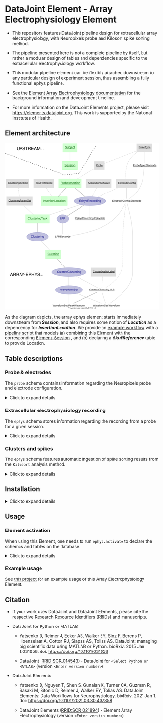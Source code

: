 # DataJoint Element - Array Electrophysiology Element

+ This repository features DataJoint pipeline design for extracellular array electrophysiology, 
with Neuropixels probe and Kilosort spike sorting method. 

+ The pipeline presented here is not a complete pipeline by itself, but rather a modular 
design of tables and dependencies specific to the extracellular electrophysiology workflow. 

+ This modular pipeline element can be flexibly attached downstream 
to any particular design of experiment session, thus assembling a fully functional 
ephys pipeline.

+ See the [Element Array Electrophysiology documentation](https://elements.datajoint.org/description/array_ephys/) for the background information and development timeline.

+ For more information on the DataJoint Elements project, please visit https://elements.datajoint.org.  This work is supported by the National Institutes of Health.

## Element architecture

![element-array-ephys diagram](images/attached_array_ephys_element.svg)

As the diagram depicts, the array ephys element starts immediately downstream from ***Session***, 
and also requires some notion of ***Location*** as a dependency for ***InsertionLocation***. We 
provide an [example workflow](https://github.com/datajoint/workflow-array-ephys/) with a 
[pipeline script](https://github.com/datajoint/workflow-array-ephys/blob/main/workflow_array_ephys/pipeline.py)
that models (a) combining this Element with the corresponding [Element-Session](https://github.com/datajoint/element-session)
, and (b) declaring a ***SkullReference*** table to provide Location.

## Table descriptions

### Probe & electrodes

The `probe` schema contains information regarding the Neuropixels probe and electrode configuration.

<details>
<summary>Click to expand details</summary>

+ ***ProbeType*** - a lookup table specifying the type of Neuropixels probe (e.g. "neuropixels 1.0", "neuropixels 2.0 single-shank")

+ ***ProbeType.Electrode*** - all electrode and their properties for a particular probe type
    + An electrode here refers to one recordable electrode site on the Neuropixels probe (e.g. for Neuropixels 1.0, there are 960 sites per shank)

+ ***Probe*** - record of an actual physical probe, identifiable by some unique ID (e.g. probe's serial number)

+ ***ElectrodeConfig*** - particular electrode configuration to be used for ephys recording

+ ***ElectrodeConfig.Electrode*** - corresponding electrodes in ***ProbeType.Electrode*** that are used for recording in this electrode configuration (e.g. for Neuropixels 1.0 or 2.0, there can be at most 384 electrodes usable for recording per probe)

</details>

### Extracellular electrophysiology recording

The `ephys` schema stores information regarding the recording from a probe for a given session.

<details>
<summary>Click to expand details</summary>

+ ***ProbeInsertion*** - a surgical insertion of a probe in the brain. Every experimental session consists of one or more entries in ***ProbeInsertion*** with a corresponding ***InsertionLocation*** each

+ ***EphysRecording*** - each ***ProbeInsertion*** is accompanied by a corresponding ***EphysRecording***, specifying the ***ElectrodeConfig*** used for the recording from the ***Probe*** defined in such ***ProbeInsertion***

</details>

### Clusters and spikes

The `ephys` schema features automatic ingestion of spike sorting results from the `Kilosort` analysis method. 

<details>
<summary>Click to expand details</summary>

+ ***Clustering*** - specify instance(s) of clustering on an ***EphysRecording***, by some ***ClusteringMethod***

+ ***Curation*** - specify instance(s) of curations performed on the output of a given ***Clustering***

+ ***CuratedClustering*** - set of results from a particular round of clustering/curation
    + ***CuratedClustering.Unit*** - Identified unit(s) from one ***Curation***, and the associated properties (e.g. cluster quality, spike times, spike depths, etc.)
    + ***WaveformSet*** - A set of spike waveforms for units from a given CuratedClustering

</details>

## Installation
<details>
<summary>Click to expand details</summary>

+ Install `element-array-ephys`
    ```
    pip install element-array-ephys
    ```

+ Upgrade `element-array-ephys` previously installed with `pip`
    ```
    pip install --upgrade element-array-ephys
    ```

+ Install `element-interface`
    + `element-interface` is a dependency of `element-array-ephys`, however it is not contained within `requirements.txt`.
    ```
    pip install "element-interface @ git+https://github.com/datajoint/element-interface"
    ```

</details>

## Usage

### Element activation

When using this Element, one needs to run `ephys.activate` to declare the schemas and tables on the database.

<details>
<summary>Click to expand details</summary>

To activate the `element-array-ephys`, ones need to provide:

1. Schema names
    + schema name for the probe module
    + schema name for the ephys module

2. Upstream tables
    + Session table: A set of keys identifying a recording session (see [Element-Session](https://github.com/datajoint/element-session)).
    + SkullReference table: A reference table for InsertionLocation, specifying the skull reference (see [example pipeline](https://github.com/datajoint/workflow-array-ephys/blob/main/workflow_array_ephys/pipeline.py)).

3. Utility functions. See [example definitions here](https://github.com/datajoint/workflow-array-ephys/blob/main/workflow_array_ephys/paths.py)
    + get_ephys_root_data_dir(): Returns your root data directory.
    + get_session_directory(): Returns the path of the session data relative to the root.

For more detail, check the docstring of the `element-array-ephys`:

    help(probe.activate)
    help(ephys.activate)

</details>

### Example usage

See [this project](https://github.com/datajoint/workflow-array-ephys) for an example usage of this Array Electrophysiology Element.

## Citation

+ If your work uses DataJoint and DataJoint Elements, please cite the respective Research Resource Identifiers (RRIDs) and manuscripts.

+ DataJoint for Python or MATLAB
    + Yatsenko D, Reimer J, Ecker AS, Walker EY, Sinz F, Berens P, Hoenselaar A, Cotton RJ, Siapas AS, Tolias AS. DataJoint: managing big scientific data using MATLAB or Python. bioRxiv. 2015 Jan 1:031658. doi: https://doi.org/10.1101/031658

    + DataJoint ([RRID:SCR_014543](https://scicrunch.org/resolver/SCR_014543)) - DataJoint for `<Select Python or MATLAB>` (version `<Enter version number>`)

+ DataJoint Elements
    + Yatsenko D, Nguyen T, Shen S, Gunalan K, Turner CA, Guzman R, Sasaki M, Sitonic D, Reimer J, Walker EY, Tolias AS. DataJoint Elements: Data Workflows for Neurophysiology. bioRxiv. 2021 Jan 1. doi: https://doi.org/10.1101/2021.03.30.437358

    + DataJoint Elements ([RRID:SCR_021894](https://scicrunch.org/resolver/SCR_021894)) - Element Array Electrophysiology (version `<Enter version number>`)